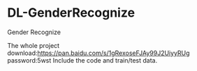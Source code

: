 # DL-GenderRecognize
Gender Recognize

The whole project download:https://pan.baidu.com/s/1gRexoseFJAy99J2UiyyRUg    password:5wst
Include the code and train/test data.
